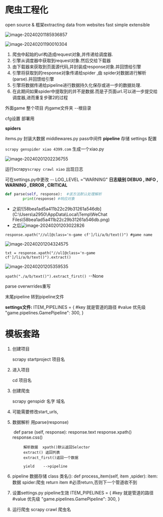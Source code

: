 # 爬虫工程化

open source & 框架extracting data from websites
fast simple extensible

![image-20240201185936857](C:\Users\a2950\AppData\Roaming\Typora\typora-user-images\image-20240201185936857.png)

![image-20240201190010304](C:\Users\a2950\AppData\Roaming\Typora\typora-user-images\image-20240201190010304.png)

1. 爬虫中起始的url构造成request对象,并传递给调度器.
2. 引擎从调度器中获取到request对象.然后交给下载器
3. 由下载器来获取到页面源代码,并封装成response对象.并回馈给引擎
4. 引擎将获取到的response对象传递给spider ,由 spider对数据进行解析(parse).并回馈给引擎
5. 引擎将数据传递给pipeline进行数据持久化保存或进一步的数据处理.
6. 在此期间如果spider中提取到的并不是数据.而是子页面url.可以进一步提交给调度器,进而重复步骤2的过程

外面game 整个项目   内game文件夹 --根目录

cfg设置   部署用

 **spiders** 

items.py  封装大数据
middlewares.py   pass中间件
**pipeline** 存储
settings 配置

`scrapy genspider xiao 4399.com`  生成一个xiao.py

![image-20240201202236755](C:\Users\a2950\AppData\Roaming\Typora\typora-user-images\image-20240201202236755.png)

运行scrapy`scrapy crawl xiao`   出现日志

可在settings.py中更改  -- LOG_LEVEL ="WARNING"
**日志级别  DEBUG , INFO , WARNING , ERROR , CRITICAL**

```python
def parse(self, response):  #该方法默认处理解析
        print(response) #响应对象
```


- 之前![58bea1ad5a411b22c29b31261a546db](C:\Users\a2950\AppData\Local\Temp\WeChat Files\58bea1ad5a411b22c29b31261a546db.png)
- 之后![image-20240201203022826](C:\Users\a2950\AppData\Roaming\Typora\typora-user-images\image-20240201203022826.png)

`response.xpath("//ul[@class='n-game cf']/li/a/b/text()") #game name`

![image-20240201204324575](C:\Users\a2950\AppData\Roaming\Typora\typora-user-images\image-20240201204324575.png)

`txt = response.xpath("//ul[@class='n-game cf']/li/a/b/text()").extract()`

![image-20240201205359535](C:\Users\a2950\AppData\Roaming\Typora\typora-user-images\image-20240201205359535.png)

`xpath("./a/b/text()").extract_first() `--None

parse  overwrrides重写

末尾pipeline  转到pipeline文件

**settings文件:**
ITEM_PIPELINES = {
    #key 就是管道的路径
    #value  优先级
    "game.pipelines.GamePipeline": 300,
}





# 模板套路

1. 创建项目

   scrapy startproject 项目名

2. 进入项目

   cd 项目名

3. 创建爬虫

   scrapy genspidr 名字 域名

4. 可能需要修改start_urls,

5. 数据解析    用parse(response)

   ​	def	parse (self, response):
            response.text
            response.xpath()
            response.css()

            解析数据  xpath()默认返回Selector
            extract() 返回列表
            extract_first()返回一个数据

            yield    -->pipeline
6. pipeline 数据存储
    class 类名():
        def process_item(self, item ,spider):
        item:数据
        spider:爬虫
        return item         #必须return,否则下一个管道收不到
7. 设置settings.py pipeline生效
        ITEM_PIPELINES = {
        #key 就是管道的路径
        #value  优先级
        "game.pipelines.GamePipeline": 300,
        }
8. 运行爬虫
    scrapy crawl 爬虫名
            